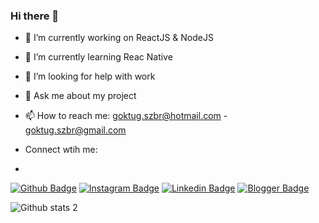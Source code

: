 ### Hi there 👋

- 🔭 I’m currently working on ReactJS & NodeJS
- 🌱 I’m currently learning Reac Native
- 🤔 I’m looking for help with work
- 💬 Ask me about my project
- 📫 How to reach me: goktug.szbr@hotmail.com - goktug.szbr@gmail.com


- Connect wtih me:
- 
[![Github Badge](https://img.shields.io/badge/-Github-000?style=quare&labelColor=000&logo=Github&logoColor=white&link=link)](https://github.com/goktug-sozbir/) 
[![Instagram Badge](https://img.shields.io/badge/-Instagram-C13584?style=flat-quare&labelColor=C13584&logo=instagram&logoColor=white&link=link)](https://www.instagram.com/goktug.szbr/) 
[![Linkedin Badge](https://img.shields.io/badge/-Medium-757575?style=flat-quare&labelColor=757575&logo=Medium&logoColor=white&link=link)](https://www.linkedin.com/in/hilmi-goktug-sozbir/) 
[![Blogger Badge](https://img.shields.io/badge/-Blogger-FF9800?style=flat-quare&labelColor=FF9800&logo=Blogger&logoColor=white&link=link)](https://stackoverflow.com/users/17200051/hilmi-g%c3%b6ktu%c4%9f-s%c3%b6zbir)

![Github stats 2](https://github-readme-stats.vercel.app/api?username=goktug-sozbir&show_icons=true&theme=radical)






